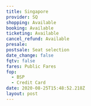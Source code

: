 ```yaml
---
title: Singapore
provider: SQ
shopping: Available
booking: Available
ticketing: Available
cancel_refund: Available
presale:
postsale: Seat selection
date_change: false
fqtv: false
fares: Public Fares
fop:
  - BSP
  - Credit Card
date: 2020-08-25T15:48:52.218Z
layout: post
---
```

